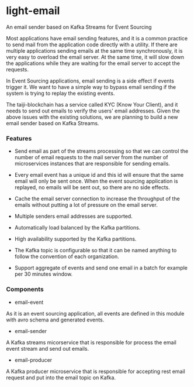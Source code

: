 # light-email
An email sender based on Kafka Streams for Event Sourcing

Most applications have email sending features, and it is a common practice to send mail from the application code directly with a utility. If there are multiple applications sending emails at the same time synchronously, it is very easy to overload the email server. At the same time, it will slow down the applications while they are waiting for the email server to accept the requests. 

In Event Sourcing applications, email sending is a side effect if events trigger it. We want to have a simple way to bypass email sending if the system is trying to replay the existing events. 

The taiji-blockchain has a service called KYC (Know Your Client), and it needs to send out emails to verify the users' email addresses. Given the above issues with the existing solutions, we are planning to build a new email sender based on Kafka Streams. 

### Features

* Send email as part of the streams processing so that we can control the number of email requests to the mail server from the number of microservices instances that are responsible for sending emails. 

* Every email event has a unique id and this id will ensure that the same email will only be sent once. When the event sourcing application is replayed, no emails will be sent out, so there are no side effects. 

* Cache the email server connection to increase the throughput of the emails without putting a lot of pressure on the email server.

* Multiple senders email addresses are supported. 

* Automatically load balanced by the Kafka partitions.

* High availability supported by the Kafka partitions. 

* The Kafka topic is configurable so that it can be named anything to follow the convention of each organization. 

* Support aggregate of events and send one email in a batch for example per 30 minutes window.

### Components

* email-event

As it is an event sourcing application, all events are defined in this module with avro schema and generated events.

* email-sender

A Kafka streams micorservice that is responsible for process the email event stream and send out emails. 

* email-producer

A Kafka producer microservice that is responsible for accepting rest email request and put into the email topic on Kafka. 

  